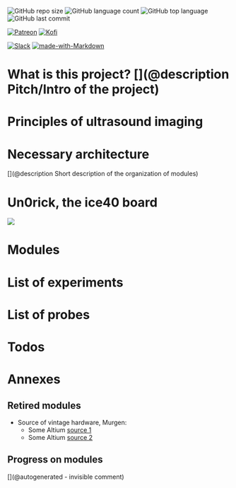 ![GitHub repo size](https://img.shields.io/github/repo-size/kelu124/echomods?style=plastic)
![GitHub language count](https://img.shields.io/github/languages/count/kelu124/echomods?style=plastic)
![GitHub top language](https://img.shields.io/github/languages/top/kelu124/echomods?style=plastic)
![GitHub last commit](https://img.shields.io/github/last-commit/kelu124/echomods?color=red&style=plastic)

[![Patreon](https://img.shields.io/badge/patreon-donate-orange.svg)](https://www.patreon.com/kelu124) 
[![Kofi](https://badgen.net/badge/icon/kofi?icon=kofi&label)](https://ko-fi.com/G2G81MT0G)

[![Slack](https://badgen.net/badge/icon/slack?icon=slack&label)](https://join.slack.com/t/usdevkit/shared_invite/zt-2g501obl-z53YHyGOOMZjeCXuXzjZow)
[![made-with-Markdown](https://img.shields.io/badge/Made%20with-Markdown-1f425f.svg)](http://commonmark.org)

# What is this project? [](@description Pitch/Intro of the project)


# Principles of ultrasound imaging



# Necessary architecture



[](@description Short description of the organization of modules)


# Un0rick, the ice40 board

![](https://raw.githubusercontent.com/kelu124/un0rick/master/images/un0desc.png)



# Modules






# List of experiments



# List of probes



# Todos





# Annexes

## Retired modules

* Source of vintage hardware, Murgen:
  * Some Altium [source 1](us_#1_2016_05_04.rar)
  * Some Altium [source 2](us_#2_2016_05_04.rar) 



## Progress on modules






[](@autogenerated - invisible comment)